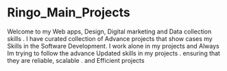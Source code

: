 # Ringo_Main_Projects
 Welcome to my Web apps, Design, Digital marketing and Data collection skills . I have curated collection of Advance projects that show cases my Skills in the Software Development. I work alone in my projects and Always Im trying to follow the advance Updated skills in my projects . ensuring that they are reliable, scalable . and Efficient projects
